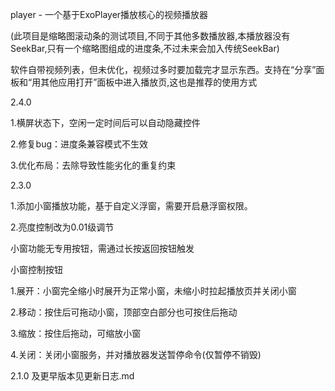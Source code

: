 player  -   一个基于ExoPlayer播放核心的视频播放器

(此项目是缩略图滚动条的测试项目,不同于其他多数播放器,本播放器没有SeekBar,只有一个缩略图组成的进度条,不过未来会加入传统SeekBar)

软件自带视频列表，但未优化，视频过多时要加载完才显示东西。支持在“分享”面板和“用其他应用打开”面板中进入播放页,这也是推荐的使用方式

2.4.0

1.横屏状态下，空闲一定时间后可以自动隐藏控件

2.修复bug：进度条兼容模式不生效

3.优化布局：去除导致性能劣化的重复约束


2.3.0

1.添加小窗播放功能，基于自定义浮窗，需要开启悬浮窗权限。

2.亮度控制改为0.01级调节

小窗功能无专用按钮，需通过长按返回按钮触发

小窗控制按钮

1.展开：小窗完全缩小时展开为正常小窗，未缩小时拉起播放页并关闭小窗

2.移动：按住后可拖动小窗，顶部空白部分也可按住后拖动

3.缩放：按住后拖动，可缩放小窗

4.关闭：关闭小窗服务，并对播放器发送暂停命令(仅暂停不销毁)


2.1.0 及更早版本见更新日志.md


